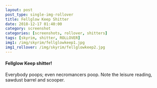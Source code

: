 ```yaml
---
layout: post
post_type: single-img-rollover
title: Fellglow Keep Shitter
date: 2018-12-17 01:40:00
category: screenshot
categories: [screenshots, rollover, shitters]
tags: [skyrim, shitter, ROLLOVER]
img1: /img/skyrim/fellglowkeep1.jpg
img1_rollover: /img/skyrim/fellglowkeep2.jpg
---
```

#### Fellglow Keep shitter!

Everybody poops; even necromancers poop. Note the leisure reading, sawdust barrel and scooper.
